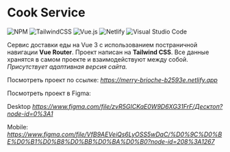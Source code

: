 # Cook Service

![NPM](https://img.shields.io/badge/NPM-%23000000.svg?style=for-the-badge&logo=npm&logoColor=white)
![TailwindCSS](https://img.shields.io/badge/tailwindcss-%2338B2AC.svg?style=for-the-badge&logo=tailwind-css&logoColor=white)
![Vue.js](https://img.shields.io/badge/Vue.js-35495E?style=for-the-badge&logo=vue.js&logoColor=4FC08D)
![Netlify](https://img.shields.io/badge/Netlify-00C7B7?style=for-the-badge&logo=netlify&logoColor=white)
![Visual Studio Code](https://img.shields.io/badge/Visual%20Studio%20Code-0078d7.svg?style=for-the-badge&logo=visual-studio-code&logoColor=white)

Сервис доставки еды на Vue 3 с использованием постраничной навигации **Vue Router**. Проект написан на **Tailwind CSS**. Все данные хранятся в самом проекте и взаимодействуют между собой. _Присутствует адаптивная версия сайта._

Посмотреть проект по ссылке: 
*https://merry-brioche-b2593e.netlify.app*

Посмотреть проект в Figma:

Desktop 
*https://www.figma.com/file/zvR5GICKaE0W9D6XG31FrF/Десктоп?node-id=0%3A1*

Mobile: 
*https://www.figma.com/file/VfB9AEVeiQs6LyOSS5wDaC/%D0%9C%D0%BE%D0%B1%D0%B8%D0%BB%D0%BA%D0%B0?node-id=208%3A1267*
